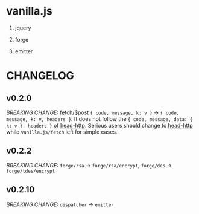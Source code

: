 vanilla.js
==

1. jquery

2. forge

3. emitter


CHANGELOG
==

v0.2.0
--

*BREAKING CHANGE:* fetch/$post `{ code, message, k: v }` -> `{ code, message, k: v, headers }`. It does not follow the `{ code, message, data: { k: v }, headers }` of [head-http](https://github.com/pro-web-ng/head-http). Serious users should change to [head-http](https://github.com/pro-web-ng/head-http) while `vanilla.js/fetch` left for simple cases.

v0.2.2
--

*BREAKING CHANGE:* `forge/rsa` -> `forge/rsa/encrypt`, `forge/des` -> `forge/tdes/encrypt`

v0.2.10
--

*BREAKING CHANGE:* `dispatcher` -> `emitter`
